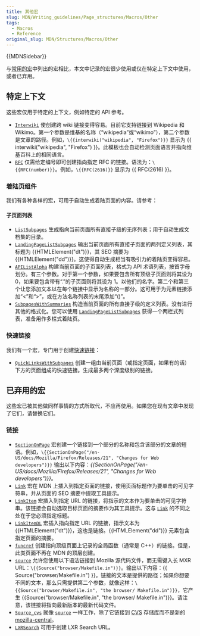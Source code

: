 ```yaml
---
title: 其他宏
slug: MDN/Writing_guidelines/Page_structures/Macros/Other
tags:
  - Macros
  - Reference
original_slug: MDN/Structures/Macros/Other
---
```

{{MDNSidebar}}

与[常用的宏](/zh-CN/docs/MDN/Structures/Macros/Commonly-used_macros)中列出的宏相比，本文中记录的宏很少使用或仅在特定上下文中使用，或者已弃用。

## 特定上下文

这些宏仅用于特定的上下文，例如特定的 API 参考。

- [`Interwiki`](https://github.com/mdn/yari/blob/main/kumascript/macros/Interwiki.ejs) 使创建跨 wiki 链接变得容易。目前它支持链接到 Wikipedia 和 Wikimo。第一个参数是维基的名称（“wikipedia”或“wikimo”），第二个参数是文章的路径。例如，`\{{interwiki("wikipedia", "Firefox")}}` 显示为 {{ interwiki("wikipedia", "Firefox") }}。此模板也会自动检测页面语言并指向维基百科上的相同语言。
- [`RFC`](https://github.com/mdn/yari/blob/main/kumascript/macros/RFC.ejs) 仅需给定编号即可创建指向指定 RFC 的链接。语法为：`\{{RFC(number)}}`。例如，`\{{RFC(2616)}}` 显示为 {{ RFC(2616) }}。

### 着陆页组件

我们有各种各样的宏，可用于自动生成着陆页面的内容。请参考：

#### 子页面列表

- [`ListSubpages`](https://github.com/mdn/yari/blob/main/kumascript/macros/ListSubpages.ejs) 生成指向当前页面所有直接子级的无序列表；用于自动生成文档集的目录。
- [`LandingPageListSubpages`](https://github.com/mdn/yari/blob/main/kumascript/macros/LandingPageListSubpages.ejs) 输出当前页面所有直接子页面的两列定义列表，其标题为 {{HTMLElement("dt")}}，其 SEO 摘要为 {{HTMLElement("dd")}}。这使得自动生成相当有吸引力的着陆页变得容易。
- [`APIListAlpha`](https://github.com/mdn/yari/blob/main/kumascript/macros/APIListAlpha.ejs) 构建当前页面的子页面列表，格式为 API 术语列表，按首字母划分。有三个参数。对于第一个参数，如果要包含所有顶级子页面则将其设为 0，如果要包含带有“.”的子页面则将其设为 1。以他们的名字。第二个和第三个让您添加文本以在每个链接中显示为名称的一部分。这可用于为元素链接添加“<”和“>”，或在方法名称列表的末尾添加“()”。
- [`SubpagesWithSummaries`](https://github.com/mdn/yari/blob/main/kumascript/macros/SubpagesWithSummaries.ejs) 构造当前页面的所有直接子级的定义列表。没有进行其他的格式化。您可以使用 [`LandingPageListSubpages`](https://github.com/mdn/yari/blob/main/kumascript/macros/LandingPageListSubpages.ejs) 获得一个两栏式列表，准备用作多栏式着陆页。

### 快速链接

我们有一个宏，专门用于创建[快速链接](/zh-CN/docs/MDN/Structures/Quicklinks)：

- [`QuickLinksWithSubpages`](https://github.com/mdn/yari/blob/main/kumascript/macros/QuickLinksWithSubpages.ejs) 创建一组由当前页面（或指定页面，如果有的话）下方的页面组成的快速链接。生成最多两个深度级别的链接。

## 已弃用的宏

这些宏已被其他做同样事情的方式所取代，不应再使用。如果您在现有文章中发现了它们，请替换它们。

### 链接

- [`SectionOnPage`](https://github.com/mdn/yari/blob/main/kumascript/macros/SectionOnPage.ejs) 宏创建一个链接到一个部分的名称和包含该部分的文章的短语。例如，`\{{SectionOnPage("/en-US/docs/Mozilla/Firefox/Releases/21", "Changes for Web developers")}}` 输出以下内容：_{{SectionOnPage("/en-US/docs/Mozilla/Firefox/Releases/21", "Changes for Web developers")}}_。
- [`Link`](https://github.com/mdn/yari/blob/main/kumascript/macros/Link.ejs) 宏在 MDN 上插入到指定页面的链接，使用页面标题作为要单击的可见字符串，并从页面的 SEO 摘要中提取工具提示。
- [`LinkItem`](https://github.com/mdn/yari/tree/main/kumascript/macros/LinkItem.ejs) 宏插入到指定 URL 的链接，将指示的文本作为要单击的可见字符串。该链接会自动选取目标页面的摘要作为其工具提示。这与 [`Link`](https://github.com/mdn/yari/blob/main/kumascript/macros/Link.ejs) 的不同之处在于您必须指定标题。
- [`LinkItemDL`](https://github.com/mdn/yari/tree/main/kumascript/macros/LinkItemDL.ejs) 宏插入指向指定 URL 的链接，指示文本为 {{HTMLElement("dt")}}，这也是链接。{{HTMLElement("dd")}} 元素包含指定页面的摘要。
- [`funcref`](https://github.com/mdn/yari/tree/main/kumascript/macros/funcref.ejs) 创建指向顶级页面上记录的全局函数（通常是 C++）的链接。但是，此类页面不再在 MDN 的顶层创建。
- [`source`](https://github.com/mdn/yari/blob/main/kumascript/macros/source.ejs) 允许您使用以下语法链接到 Mozilla 源代码文件，而无需键入长 MXR URL：`\{{Source("browser/Makefile.in")}}`。输出以下内容：{{ Source("browser/Makefile.in") }}。链接的文本是提供的路径；如果你想要不同的文本，那么只需提供第二个参数，就像这样：`\{{Source("browser/Makefile.in", "the browser/ Makefile.in")}}`，它产生 {{Source("browser/Makefile.in", "the browser/ Makefile.in")}}。请注意，该链接将指向最新版本的最新代码文件。
- [`Source_cvs`](https://github.com/mdn/yari/tree/main/kumascript/macros/Source_cvs.ejs) 就像 [`source`](https://github.com/mdn/yari/blob/main/kumascript/macros/source.ejs) 一样工作，除了它链接到 [CVS](/zh-CN/docs/Mozilla/Developer_guide/Source_Code/CVS) 存储库而不是新的 [mozilla-central](/zh-CN/docs/Mozilla/Developer_guide/mozilla-central)。
- [`LXRSearch`](https://github.com/mdn/yari/blob/main/kumascript/macros/LXRSearch.ejs) 可用于创建 LXR Search URL。

